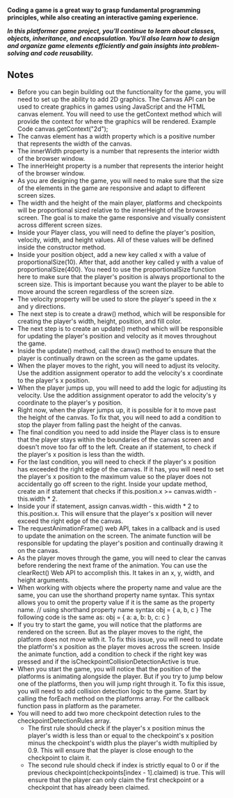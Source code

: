 **Coding a game is a great way to grasp fundamental programming principles, while also creating an interactive gaming experience.**

**_In this platformer game project, you'll continue to learn about classes, objects, inheritance, and encapsulation. You'll also learn how to design and organize game elements efficiently and gain insights into problem-solving and code reusability._**

## Notes

- Before you can begin building out the functionality for the game, you will need to set up the ability to add 2D graphics.
  The Canvas API can be used to create graphics in games using JavaScript and the HTML canvas element.
  You will need to use the getContext method which will provide the context for where the graphics will be rendered.
  Example Code
  canvas.getContext("2d");
- The canvas element has a width property which is a positive number that represents the width of the canvas.
- The innerWidth property is a number that represents the interior width of the browser window.
- The innerHeight property is a number that represents the interior height of the browser window.
- As you are designing the game, you will need to make sure that the size of the elements in the game are responsive and adapt to different screen sizes.
- The width and the height of the main player, platforms and checkpoints will be proportional sized relative to the innerHeight of the browser screen. The goal is to make the game responsive and visually consistent across different screen sizes.
- Inside your Player class, you will need to define the player's position, velocity, width, and height values. All of these values will be defined inside the constructor method.
- Inside your position object, add a new key called x with a value of proportionalSize(10). After that, add another key called y with a value of proportionalSize(400).
  You need to use the proportionalSize function here to make sure that the player's position is always proportional to the screen size. This is important because you want the player to be able to move around the screen regardless of the screen size.
- The velocity property will be used to store the player's speed in the x and y directions.
- The next step is to create a draw() method, which will be responsible for creating the player's width, height, position, and fill color.
- The next step is to create an update() method which will be responsible for updating the player's position and velocity as it moves throughout the game.
- Inside the update() method, call the draw() method to ensure that the player is continually drawn on the screen as the game updates.
- When the player moves to the right, you will need to adjust its velocity. Use the addition assignment operator to add the velocity's x coordinate to the player's x position.
- When the player jumps up, you will need to add the logic for adjusting its velocity. Use the addition assignment operator to add the velocity's y coordinate to the player's y position.
- Right now, when the player jumps up, it is possible for it to move past the height of the canvas. To fix that, you will need to add a condition to stop the player from falling past the height of the canvas.
- The final condition you need to add inside the Player class is to ensure that the player stays within the boundaries of the canvas screen and doesn't move too far off to the left. Create an if statement, to check if the player's x position is less than the width.
- For the last condition, you will need to check if the player's x position has exceeded the right edge of the canvas. If it has, you will need to set the player's x position to the maximum value so the player does not accidentally go off screen to the right. Inside your update method, create an if statement that checks if this.position.x >= canvas.width - this.width \* 2.
- Inside your if statement, assign canvas.width - this.width \* 2 to this.position.x. This will ensure that the player's x position will never exceed the right edge of the canvas.
- The requestAnimationFrame() web API, takes in a callback and is used to update the animation on the screen. The animate function will be responsible for updating the player's position and continually drawing it on the canvas.
- As the player moves through the game, you will need to clear the canvas before rendering the next frame of the animation. You can use the clearRect() Web API to accomplish this. It takes in an x, y, width, and height arguments.
- When working with objects where the property name and value are the same, you can use the shorthand property name syntax. This syntax allows you to omit the property value if it is the same as the property name.
  // using shorthand property name syntax
  obj = {
  a, b, c
  }
  The following code is the same as:
  obj = {
  a: a,
  b: b,
  c: c
  }
- If you try to start the game, you will notice that the platforms are rendered on the screen. But as the player moves to the right, the platform does not move with it. To fix this issue, you will need to update the platform's x position as the player moves across the screen. Inside the animate function, add a condition to check if the right key was pressed and if the isCheckpointCollisionDetectionActive is true.
- When you start the game, you will notice that the position of the platforms is animating alongside the player. But if you try to jump below one of the platforms, then you will jump right through it. To fix this issue, you will need to add collision detection logic to the game. Start by calling the forEach method on the platforms array. For the callback function pass in platform as the parameter.
- You will need to add two more checkpoint detection rules to the checkpointDetectionRules array.
  - The first rule should check if the player's x position minus the player's width is less than or equal to the checkpoint's x position minus the checkpoint's width plus the player's width multiplied by 0.9. This will ensure that the player is close enough to the checkpoint to claim it.
  - The second rule should check if index is strictly equal to 0 or if the previous checkpoint(checkpoints[index - 1].claimed) is true. This will ensure that the player can only claim the first checkpoint or a checkpoint that has already been claimed.
